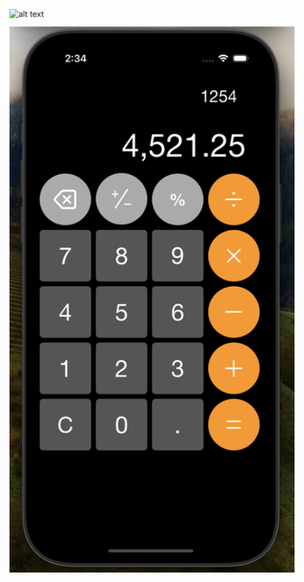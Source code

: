 ![alt text](https://github.com/MohamedAbdelhalem/Calculator/tree/main/Calculator.png)

![alt text](https://github.com/MohamedAbdelhalem/Calculator/blob/main/Calculator.png)
